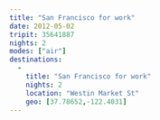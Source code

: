 ```yaml
---
title: "San Francisco for work"
date: 2012-05-02
tripit: 35641887
nights: 2
modes: ["air"]
destinations:
  -
    title: "San Francisco for work"
    nights: 2
    location: "Westin Market St"
    geo: [37.78652,-122.4031]
---
```



